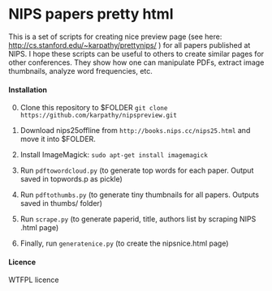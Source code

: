 
# NIPS papers pretty html

This is a set of scripts for creating nice preview page (see here: http://cs.stanford.edu/~karpathy/prettynips/ ) for all papers published at NIPS. I hope these scripts can be useful to others to create similar pages for other conferences. They show how one can manipulate PDFs, extract image thumbnails, analyze word frequencies, etc.

#### Installation

0. Clone this repository to $FOLDER `git clone https://github.com/karpathy/nipspreview.git`

1. Download nips25offline from `http://books.nips.cc/nips25.html` and move it into $FOLDER.

2. Install ImageMagick: `sudo apt-get install imagemagick`

3. Run `pdftowordcloud.py` (to generate top words for each paper. Output saved in topwords.p as pickle)

4. Run `pdftothumbs.py` (to generate tiny thumbnails for all papers. Outputs saved in thumbs/ folder)

5. Run `scrape.py` (to generate paperid, title, authors list by scraping NIPS .html page)

6. Finally, run `generatenice.py` (to create the nipsnice.html page)

#### Licence

WTFPL licence
